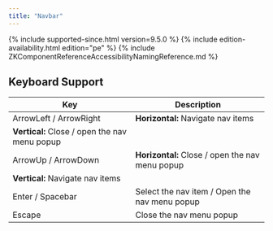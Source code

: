 ```yaml
---
title: "Navbar"
---
```


 {% include
supported-since.html version=9.5.0 %} <!--REQUIRED ZK EDITION: PE -->
{% include edition-availability.html edition="pe" %} {% include
ZKComponentReferenceAccessibilityNamingReference.md %}

## Keyboard Support

| Key | Description |
|---|---|
| ArrowLeft / ArrowRight | <b>Horizontal:</b> Navigate nav items<br/>
<b>Vertical:</b> Close / open the nav menu popup |
| ArrowUp / ArrowDown | <b>Horizontal:</b> Close / open the nav menu popup<br/>
<b>Vertical:</b> Navigate nav items |
| Enter / Spacebar | Select the nav item / Open the nav menu popup |
| Escape | Close the nav menu popup |
